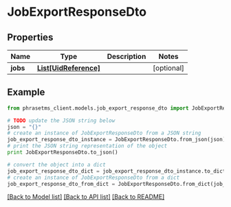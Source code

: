 # JobExportResponseDto

## Properties

| Name     | Type                                      | Description | Notes      |
| -------- | ----------------------------------------- | ----------- | ---------- |
| **jobs** | [**List[UidReference]**](UidReference.md) |             | [optional] |

## Example

```python
from phrasetms_client.models.job_export_response_dto import JobExportResponseDto

# TODO update the JSON string below
json = "{}"
# create an instance of JobExportResponseDto from a JSON string
job_export_response_dto_instance = JobExportResponseDto.from_json(json)
# print the JSON string representation of the object
print JobExportResponseDto.to_json()

# convert the object into a dict
job_export_response_dto_dict = job_export_response_dto_instance.to_dict()
# create an instance of JobExportResponseDto from a dict
job_export_response_dto_from_dict = JobExportResponseDto.from_dict(job_export_response_dto_dict)
```

[[Back to Model list]](../README.md#documentation-for-models) [[Back to API list]](../README.md#documentation-for-api-endpoints) [[Back to README]](../README.md)
